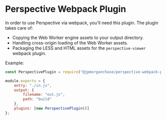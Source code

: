 # Perspective Webpack Plugin

In order to use Perspective via webpack, you'll need this plugin.  The plugin
takes care of:

* Copying the Web Worker engine assets to your output directory.
* Handling cross-origin loading of the Web Worker assets.
* Packaging the LESS and HTML assets for the `perspective-viewer` webpack plugin.

Example:

```javascript
const PerspectivePlugin = require("@jpmorganchase/perspective-webpack-plugin");

module.exports = {
    entry: "./in.js",
    output: {
        filename: "out.js",
        path: "build"
    },
    plugins: [new PerspectivePlugin()]
};
```
